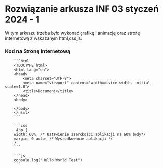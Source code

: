 # Rozwiązanie arkusza INF 03 styczeń 2024 - 1

W tym arkuszu trzeba było wykonać grafikę i animację oraz stronę internetową z wskazanym html,css,js.

### Kod na Stronę Internetową

<CodeGroup>
  <CodeGroupItem title="index.html">

        ```html
        <!DOCTYPE html>
        <html lang="en">
        <head>
            <meta charset="UTF-8">
            <meta name="viewport" content="width=device-width, initial-scale=1.0">
            <title>Document</title>
        </head>
        <body>
            
        </body>
        </html>
        ```
  </CodeGroupItem>

  <CodeGroupItem title="style.css">

        ```css
        .App {
        width: 60%; /* Ustawienie szerokości aplikacji na 60% body*/
        margin: 0 auto; /* Wyśrodkowanie aplikacji */
        }
        ```

  </CodeGroupItem>

  <CodeGroupItem title="javascript.js">

        ```js
        console.log("Hello World Test")
        ```

  </CodeGroupItem>
</CodeGroup>
